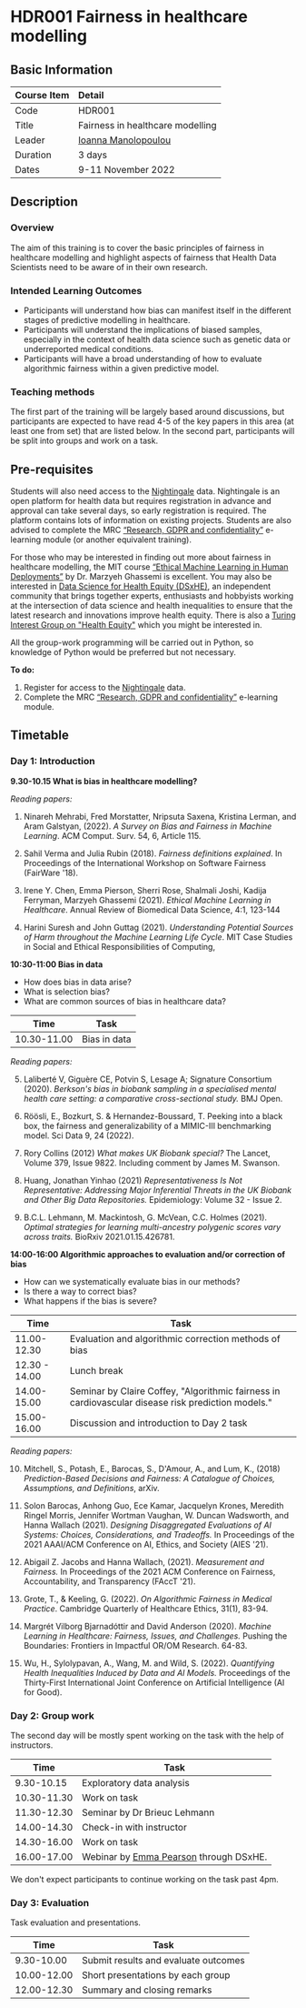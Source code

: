 # HDR001 Fairness in healthcare modelling

## Basic Information

| Course Item | Detail |
| :---- | :------ |
| Code | HDR001 |
| Title | Fairness in healthcare modelling |
| Leader | [Ioanna Manolopoulou](https://ioannamanolopoulou.github.io/) |
| Duration | 3 days |
| Dates | 9-11 November 2022|

## Description

### Overview 

The aim of this training is to cover the basic principles of fairness in healthcare modelling and highlight aspects of fairness that Health Data Scientists need to be aware of in their own research.

### Intended Learning Outcomes

- Participants will understand how bias can manifest itself in the different stages of predictive modelling in healthcare.
- Participants will understand the implications of biased samples, especially in the context of health data science such as genetic data or underreported medical conditions.
- Participants will have a broad understanding of how to evaluate algorithmic fairness within a given predictive model. 

### Teaching methods

The first part of the training will be largely based around discussions, but participants are expected to have read 4-5 of the key papers in this area (at least one from set) that are listed below. In the second part, participants will be split into groups and work on a task. 

## Pre-requisites

Students will also need access to the [Nightingale](https://app.nightingalescience.org/projects) data. Nightingale is an open platform for health data but requires registration in advance and approval can take several days, so early registration is required. The platform contains lots of information on existing projects. Students are also advised to complete the MRC [“Research, GDPR and confidentiality”](https://byglearning.com/mrcrsc-lms/course/index.php?categoryid=1) e-learning module (or another equivalent training). 

For those who may be interested in finding out more about fairness in healthcare modelling, the MIT course [“Ethical Machine Learning in Human Deployments”](https://canvas.mit.edu/courses/14219) by Dr. Marzyeh Ghassemi is excellent. You may also be interested in [Data Science for Health Equity (DSxHE)](https://www.datascienceforhealthequity.com/), an independent community that brings together experts, enthusiasts and hobbyists working at the intersection of data science and health inequalities to ensure that the latest research and innovations improve health equity. There is also a [Turing Interest Group on "Health Equity"](https://www.turing.ac.uk/research/interest-groups/health-equity) which you might be interested in. 

All the group-work programming will be carried out in Python, so knowledge of Python would be preferred but not necessary. 

**To do:**

1. Register for access to the [Nightingale](https://app.nightingalescience.org/projects) data.
2. Complete the MRC [“Research, GDPR and confidentiality”](https://byglearning.com/mrcrsc-lms/course/index.php?categoryid=1) e-learning module.

## Timetable

### Day 1: Introduction

**9.30-10.15 What is bias in healthcare modelling?**

*Reading papers:*

1. Ninareh Mehrabi, Fred Morstatter, Nripsuta Saxena, Kristina Lerman, and Aram Galstyan, (2022). *A Survey on Bias and Fairness in Machine Learning*. ACM Comput. Surv. 54, 6, Article 115.

2. Sahil Verma and Julia Rubin (2018). *Fairness definitions explained*. In Proceedings of the International Workshop on Software Fairness (FairWare '18). 

3. Irene Y. Chen, Emma Pierson, Sherri Rose, Shalmali Joshi, Kadija Ferryman, Marzyeh Ghassemi (2021). *Ethical Machine Learning in Healthcare*. Annual Review of Biomedical Data Science, 4:1, 123-144 

4. Harini Suresh and John Guttag (2021). *Understanding Potential Sources of Harm throughout the Machine Learning Life Cycle*. MIT Case Studies in Social and Ethical Responsibilities of Computing,

**10:30-11:00 Bias in data**

- How does bias in data arise? 
- What is selection bias? 
- What are common sources of bias in healthcare data? 

| Time | Task|
|------|------|
|10.30-11.00 | Bias in data|

*Reading papers:*

5. Laliberté V, Giguère CE, Potvin S, Lesage A; Signature Consortium (2020). *Berkson's bias in biobank sampling in a specialised mental health care setting: a comparative cross-sectional study.* BMJ Open.

6. Röösli, E., Bozkurt, S. & Hernandez-Boussard, T. Peeking into a black box, the fairness and generalizability of a MIMIC-III benchmarking model. Sci Data 9, 24 (2022).

7. Rory Collins (2012) *What makes UK Biobank special?*  The Lancet, Volume 379, Issue 9822. Including comment by James M. Swanson.

8. Huang, Jonathan Yinhao (2021) *Representativeness Is Not Representative: Addressing Major Inferential Threats in the UK Biobank and Other Big Data Repositories.* Epidemiology: Volume 32 - Issue 2.

9. B.C.L. Lehmann, M. Mackintosh, G. McVean, C.C. Holmes (2021). *Optimal strategies for learning multi-ancestry polygenic scores vary across traits.* BioRxiv 2021.01.15.426781.

**14:00-16:00 Algorithmic approaches to evaluation and/or correction of bias**

- How can we systematically evaluate bias in our methods? 
- Is there a way to correct bias?
- What happens if the bias is severe? 

| Time | Task|
|------|------|
|11.00-12.30 | Evaluation and algorithmic correction methods of bias|
|12.30 - 14.00| Lunch break |
|14.00-15.00 | Seminar by Claire Coffey, "Algorithmic fairness in cardiovascular disease risk prediction models."|
|15.00-16.00 | Discussion and introduction to Day 2 task|

*Reading papers:*

10. Mitchell, S., Potash, E., Barocas, S., D'Amour, A., and Lum, K., (2018) *Prediction-Based Decisions and Fairness: A Catalogue of Choices, Assumptions, and Definitions*, arXiv.

11. Solon Barocas, Anhong Guo, Ece Kamar, Jacquelyn Krones, Meredith Ringel Morris, Jennifer Wortman Vaughan, W. Duncan Wadsworth, and Hanna Wallach (2021). *Designing Disaggregated Evaluations of AI Systems: Choices, Considerations, and Tradeoffs.* In Proceedings of the 2021 AAAI/ACM Conference on AI, Ethics, and Society (AIES '21). 

12. Abigail Z. Jacobs and Hanna Wallach, (2021). *Measurement and Fairness.* In Proceedings of the 2021 ACM Conference on Fairness, Accountability, and Transparency (FAccT '21).

13. Grote, T., & Keeling, G. (2022). *On Algorithmic Fairness in Medical Practice*. Cambridge Quarterly of Healthcare Ethics, 31(1), 83-94. 

14.  Margrét Vilborg Bjarnadóttir and David Anderson (2020). *Machine Learning in Healthcare: Fairness, Issues, and Challenges.* Pushing the Boundaries: Frontiers in Impactful OR/OM Research. 64-83.

15. Wu, H., Sylolypavan, A., Wang, M. and Wild, S. (2022). *Quantifying Health Inequalities Induced by Data and AI Models.*  Proceedings of the Thirty-First International Joint Conference on               Artificial Intelligence (AI for Good). 

### Day 2: Group work

The second day will be mostly spent working on the task with the help of instructors. 

| Time | Task |
| ---- | ---- |
| 9.30-10.15 | Exploratory data analysis |
| 10.30-11.30 | Work on task |
| 11.30-12.30 | Seminar by Dr Brieuc Lehmann|
| 14.00-14.30 | Check-in with instructor |
| 14.30-16.00 | Work on task |
| 16.00-17.00 | Webinar by [Emma Pearson](https://www.cs.cornell.edu/~emmapierson/) through DSxHE. 

We don't expect participants to continue working on the task past 4pm. 

### Day 3: Evaluation

Task evaluation and presentations.

| Time | Task |
| ---- | ---- |
| 9.30-10.00 | Submit results and evaluate outcomes |
| 10.00-12.00 | Short presentations by each group |
| 12.00-12.30 | Summary and closing remarks |
